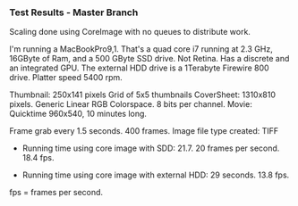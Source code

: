 ### Test Results - Master Branch

Scaling done using CoreImage with no queues to distribute work.

I'm running a MacBookPro9,1. That's a quad core i7 running at 2.3 GHz, 16GByte of Ram, and a 500 GByte SSD drive. Not Retina. Has a discrete and an integrated GPU. The external HDD drive is a 1Terabyte Firewire 800 drive. Platter speed 5400 rpm.

Thumbnail: 250x141 pixels
Grid of 5x5 thumbnails
CoverSheet: 1310x810 pixels. Generic Linear RGB Colorspace. 8 bits per channel.
Movie: Quicktime 960x540, 10 minutes long.

Frame grab every 1.5 seconds. 400 frames.
Image file type created: TIFF

* Running time using core image with SDD: 21.7. 20 frames per second. 18.4 fps.

* Running time using core image with external HDD: 29 seconds. 13.8 fps.

fps = frames per second.
